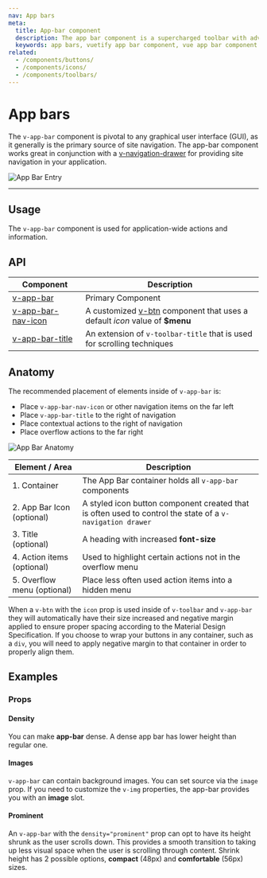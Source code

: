 ```yaml
---
nav: App bars
meta:
  title: App-bar component
  description: The app bar component is a supercharged toolbar with advanced scrolling techniques and application layout support.
  keywords: app bars, vuetify app bar component, vue app bar component
related:
  - /components/buttons/
  - /components/icons/
  - /components/toolbars/
---
```


# App bars

The `v-app-bar` component is pivotal to any graphical user interface (GUI), as it generally is the primary source of site navigation. The app-bar component works great in conjunction with a [v-navigation-drawer](/components/navigation-drawers) for providing site navigation in your application.

![App Bar Entry](https://cdn.vuetifyjs.com/docs/images/components-temp/v-app-bar/v-app-bar-entry.png)

---

## Usage

The `v-app-bar` component is used for application-wide actions and information.

<usage name="v-app-bar" />

<entry />

## API

| Component | Description |
| - | - |
| [v-app-bar](/api/v-app-bar/) | Primary Component |
| [v-app-bar-nav-icon](/api/v-app-bar-nav-icon/) | A customized [v-btn](/components/buttons/) component that uses a default *icon* value of **$menu** |
| [v-app-bar-title](/api/v-app-bar-title/) | An extension of `v-toolbar-title` that is used for scrolling techniques |

<api-inline hide-links />

## Anatomy

The recommended placement of elements inside of `v-app-bar` is:

* Place `v-app-bar-nav-icon` or other navigation items on the far left
* Place `v-app-bar-title` to the right of navigation
* Place contextual actions to the right of navigation
* Place overflow actions to the far right

![App Bar Anatomy](https://cdn.vuetifyjs.com/docs/images/components-temp/v-app-bar/v-app-bar-anatomy.png)

| Element / Area | Description |
| - | - |
| 1. Container | The App Bar container holds all `v-app-bar` components |
| 2. App Bar Icon (optional) | A styled icon button component created that is often used to control the state of a `v-navigation drawer` |
| 3. Title (optional) | A heading with increased **font-size** |
| 4. Action items (optional) | Used to highlight certain actions not in the overflow menu |
| 5. Overflow menu (optional) | Place less often used action items into a hidden menu |

<alert type="warning">

  When a `v-btn` with the `icon` prop is used inside of `v-toolbar` and `v-app-bar` they will automatically have their size increased and negative margin applied to ensure proper spacing according to the Material Design Specification. If you choose to wrap your buttons in any container, such as a `div`, you will need to apply negative margin to that container in order to properly align them.

</alert>

## Examples

### Props

<!-- #### Collapsible bars

With the **collapse** and **collapse-on-scroll** props you can easily control the state of toolbar that the user interacts with.

<example file="v-app-bar/prop-collapse" /> -->

#### Density

You can make **app-bar** dense. A dense app bar has lower height than regular one.

<example file="v-app-bar/prop-density" />

<!-- #### Elevate on scroll

When using the **elevate-on-scroll** prop, the `v-app-bar` will rest at an elevation of 0dp until the user begins to scroll down. Once scrolling, the bar raises to 4dp.

<example file="v-app-bar/prop-elevate-on-scroll" />

#### Fade image on scroll

The background image of a `v-app-bar` can fade on scroll. Use the `fade-img-on-scroll` property for this.

<example file="v-app-bar/prop-img-fade" />

#### Hiding on scroll

`v-app-bar` can be hidden on scroll. Use the `hide-on-scroll` property for this.

<example file="v-app-bar/prop-hide" /> -->

#### Images

`v-app-bar` can contain background images. You can set source via the `image` prop. If you need to customize the `v-img` properties, the app-bar provides you with an **image** slot.

<example file="v-app-bar/prop-image" />

<!-- #### Inverted scrolling

When using the **inverted-scroll** property, the bar will hide until the user scrolls past the designated threshold. Once past the threshold, the `v-app-bar` will continue to display until the users scrolls up past the threshold. If no **scroll-threshold** value is supplied a default value of _0_ will be used.

<example file="v-app-bar/prop-inverted-scroll" /> -->

#### Prominent

An `v-app-bar` with the `density="prominent"` prop can opt to have its height shrunk as the user scrolls down. This provides a smooth transition to taking up less visual space when the user is scrolling through content. Shrink height has 2 possible options, **compact** (48px) and **comfortable** (56px) sizes.

<example file="v-app-bar/prop-prominent" />
